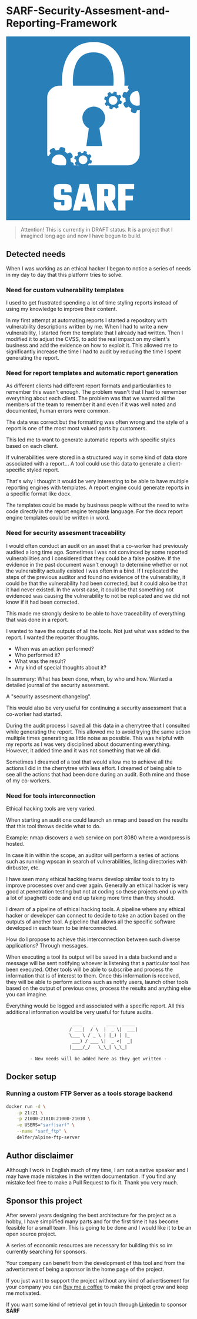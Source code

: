 # SARF-Security-Assesment-and-Reporting-Framework

![Project Logo](docs/assets/common/logo_rtd.png)

> Attention! This is currently in DRAFT status. It is a project that I imagined
  long ago and now I have begun to build.


## Detected needs

When I was working as an ethical hacker I began to notice a series of needs in
my day to day that this platform tries to solve.

### Need for custom vulnerability templates

I used to get frustrated spending a lot of time styling reports instead of
using my knowledge to improve their content.

In my first attempt at automating reports I started a repository with
vulnerability descriptions written by me. When I had to write a new
vulnerability, I started from the template that I already had written. Then I
modified it to adjust the CVSS, to add the real impact on my client's business
and add the evidence on how to exploit it. This allowed me to significantly
increase the time I had to audit by reducing the time I spent generating the
report.

### Need for report templates and automatic report generation

As different clients had different report formats and particularities to
remember this wasn't enough. The problem wasn't that I had to remember
everything about each client. The problem was that we wanted all the members of
the team to remember it and even if it was well noted and documented, human
errors were common.

The data was correct but the formatting was often wrong and the style of a
report is one of the most most valued parts by customers.

This led me to want to generate automatic reports with specific styles based
on each client.

If vulnerabilities were stored in a structured way in some kind of data store
associated with a report... A tool could use this data to generate a
client-specific styled report.

That's why I thought it would be very interesting to be able to have multiple
reporting engines with templates. A report engine could generate reports in a
specific format like docx.

The templates could be made by business people without the need to write code
directly in the report engine template language. For the docx report engine
templates could be written in word.

### Need for security assesment traceability

I would often conduct an audit on an asset that a co-worker had previously
audited a long time ago. Sometimes I was not convinced by some reported
vulnerabilities and I considered that they could be a false positive. If the
evidence in the past document wasn't enough to determine whether or not the
vulnerability actually existed I was often in a bind. If I replicated the steps
of the previous auditor and found no evidence of the vulnerability, it could be
that the vulnerability had been corrected, but it could also be that it had
never existed. In the worst case, it could be that something not evidenced was
causing the vulnerability to not be replicated and we did not know if it had
been corrected.

This made me strongly desire to be able to have traceability of everything
that was done in a report.

I wanted to have the outputs of all the tools. Not just what was added to the
report. I wanted the reporter thoughts.

- When was an action performed?
- Who performed it?
- What was the result?
- Any kind of special thoughts about it?

In summary: What has been done, when, by who and how.
Wanted a detailed journal of the security assesment.

A "security assesment changelog".

This would also be very useful for continuing a security assessment that a
co-worker had started.

During the audit process I saved all this data in a cherrytree that I
consulted while generating the report. This allowed me to avoid trying the same
action multiple times generating as little noise as possible.
This was helpful with my reports as I was very disciplined about documenting
everything. However, it added time and it was not something that we all did.

Sometimes I dreamed of a tool that would allow me to achieve all the actions I
did in the cherrytree with less effort. I dreamed of being able to see all the
actions that had been done during an audit. Both mine and those of my
co-workers.

### Need for tools interconnection

Ethical hacking tools are very varied.

When starting an audit one could launch an nmap and based on the results that
this tool throws decide what to do.

Example:
nmap discovers a web service on port 8080 where a wordpress is hosted.

In case it in within the scope, an auditor will perform a series of actions
such as running wpscan in search of vulnerabilities, listing directories with
dirbuster, etc.

I have seen many ethical hacking teams develop similar tools to try to
improve processes over and over again. Generally an ethical hacker is very good
at penetration testing but not at coding so these projects end up with a lot of
spaghetti code and end up taking more time than they should.

I dream of a pipeline of ethical hacking tools. A pipeline where any ethical
hacker or developer can connect to decide to take an action based on the
outputs of another tool. A pipeline that allows all the specific software
developed in each team to be interconnected.

How do I propose to achieve this interconnection between such diverse
applications? Through messages.

When executing a tool its output will be saved in a data backend and a message
will be sent notifying whoever is listening that a particular tool has been
executed. Other tools will be able to subscribe and process the information
that is of interest to them. Once this information is received, they will be
able to perform actions such as notify users, launch other tools based on the
output of previous ones, process the results and anything else you can imagine.

Everything would be logged and associated with a specific report. All this
additional information would be very useful for future audits.

```
                         ____    _    ____  _____
                        / ___|  / \  |  _ \|  ___|
                        \___ \ / _ \ | |_) | |_
                         ___) / ___ \|  _ <|  _|
                        |____/_/   \_\_| \_\_|

         - New needs will be added here as they get written -
```

## Docker setup

### Running a custom FTP Server as a tools storage backend

```bash
docker run -d \
    -p 21:21 \
    -p 21000-21010:21000-21010 \
    -e USERS="sarf|sarf" \
    --name "sarf_ftp" \
    delfer/alpine-ftp-server
```

## Author disclaimer

Although I work in English much of my time, I am not a native speaker and I may
have made mistakes in the written documentation. If you find any mistake feel
free to make a Pull Request to fix it. Thank you very much.

## Sponsor this project

After several years designing the best architecture for the project as a
hobby, I have simplified many parts and for the first time it has become
feasible for a small team. This is going to be done and I would like it to be
an open source project.

A series of economic resources are necessary for building this so im currently
searching for sponsors.

Your company can benefit from the development of this tool and from the
advertisment of being a sponsor in the home page of the project.

If you just want to support the project without any kind of advertisement
for your company you can [Buy me a coffee](https://ko-fi.com/elchicodepython)
to make the project grow and keep me motivated.

If you want some kind of retrieval get in touch through
[Linkedin](https://es.linkedin.com/in/sam-sec) to sponsor
**SARF**
